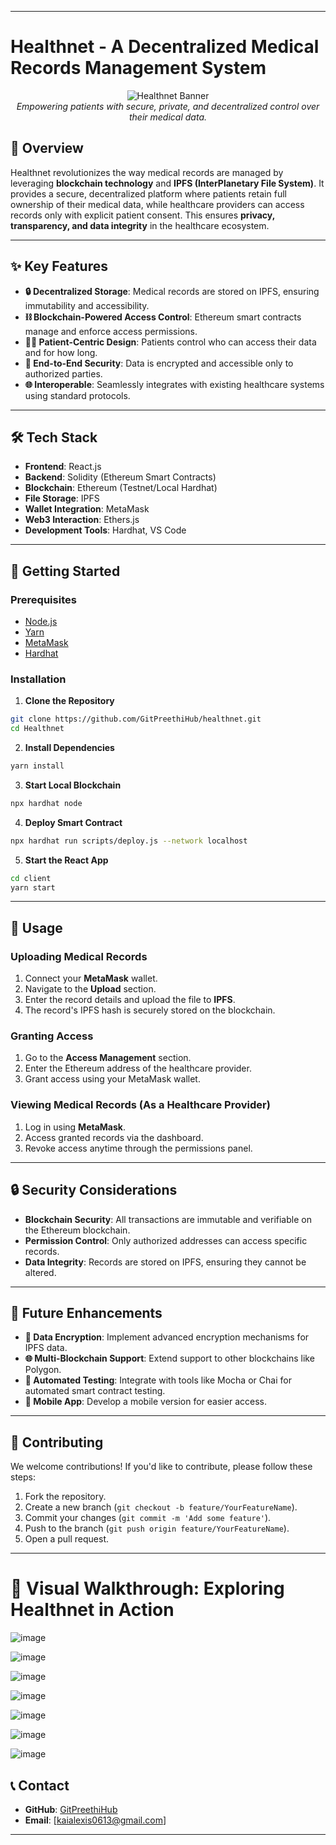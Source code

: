
---
# Healthnet - A Decentralized Medical Records Management System
<div align="center">
  <img src="https://github.com/user-attachments/assets/cf0ec1ee-5e4d-4318-a12a-034d5f38a80e" alt="Healthnet Banner" />
  <br />
  <em>Empowering patients with secure, private, and decentralized control over their medical data.</em>
</div>

## 🚀 Overview
Healthnet revolutionizes the way medical records are managed by leveraging **blockchain technology** and **IPFS (InterPlanetary File System)**. It provides a secure, decentralized platform where patients retain full ownership of their medical data, while healthcare providers can access records only with explicit patient consent. This ensures **privacy, transparency, and data integrity** in the healthcare ecosystem.

---

## ✨ Key Features
- **🔒 Decentralized Storage**: Medical records are stored on IPFS, ensuring immutability and accessibility.  
- **⛓ Blockchain-Powered Access Control**: Ethereum smart contracts manage and enforce access permissions.  
- **👩‍⚕️ Patient-Centric Design**: Patients control who can access their data and for how long.  
- **🔐 End-to-End Security**: Data is encrypted and accessible only to authorized parties.  
- **🌐 Interoperable**: Seamlessly integrates with existing healthcare systems using standard protocols.  

---

## 🛠 Tech Stack
- **Frontend**: React.js  
- **Backend**: Solidity (Ethereum Smart Contracts)  
- **Blockchain**: Ethereum (Testnet/Local Hardhat)  
- **File Storage**: IPFS  
- **Wallet Integration**: MetaMask  
- **Web3 Interaction**: Ethers.js  
- **Development Tools**: Hardhat, VS Code  

---

## 🚀 Getting Started

### Prerequisites
- [Node.js](https://nodejs.org/)  
- [Yarn](https://yarnpkg.com/)  
- [MetaMask](https://metamask.io/)  
- [Hardhat](https://hardhat.org/)  

### Installation

1. **Clone the Repository**  
```bash
git clone https://github.com/GitPreethiHub/healthnet.git
cd Healthnet
```

2. **Install Dependencies**  
```bash
yarn install
```

3. **Start Local Blockchain**  
```bash
npx hardhat node
```

4. **Deploy Smart Contract**  
```bash
npx hardhat run scripts/deploy.js --network localhost
```

5. **Start the React App**  
```bash
cd client
yarn start
```

---

## 🎯 Usage

### Uploading Medical Records
1. Connect your **MetaMask** wallet.  
2. Navigate to the **Upload** section.  
3. Enter the record details and upload the file to **IPFS**.  
4. The record's IPFS hash is securely stored on the blockchain.  

### Granting Access
1. Go to the **Access Management** section.  
2. Enter the Ethereum address of the healthcare provider.  
3. Grant access using your MetaMask wallet.  

### Viewing Medical Records (As a Healthcare Provider)
1. Log in using **MetaMask**.  
2. Access granted records via the dashboard.  
3. Revoke access anytime through the permissions panel.  

---

## 🔒 Security Considerations
- **Blockchain Security**: All transactions are immutable and verifiable on the Ethereum blockchain.  
- **Permission Control**: Only authorized addresses can access specific records.  
- **Data Integrity**: Records are stored on IPFS, ensuring they cannot be altered.  

---

## 🚀 Future Enhancements
- **🔐 Data Encryption**: Implement advanced encryption mechanisms for IPFS data.  
- **🌐 Multi-Blockchain Support**: Extend support to other blockchains like Polygon.  
- **🧪 Automated Testing**: Integrate with tools like Mocha or Chai for automated smart contract testing.  
- **📱 Mobile App**: Develop a mobile version for easier access.  

---

## 🤝 Contributing
We welcome contributions! If you'd like to contribute, please follow these steps:  
1. Fork the repository.  
2. Create a new branch (`git checkout -b feature/YourFeatureName`).  
3. Commit your changes (`git commit -m 'Add some feature'`).  
4. Push to the branch (`git push origin feature/YourFeatureName`).  
5. Open a pull request.  

---
# 📸 Visual Walkthrough: Exploring Healthnet in Action
![image](https://github.com/user-attachments/assets/d3301232-496b-4650-81ac-456d531b3d96)

![image](https://github.com/user-attachments/assets/89b678a8-47dd-4d0a-b5b0-03949d76b03c)

![image](https://github.com/user-attachments/assets/3dc6cf8f-747a-44f1-b956-72eeccad4c96)

![image](https://github.com/user-attachments/assets/fe9cf6e1-4642-4b01-bc35-fb701c8fb9d6)

![image](https://github.com/user-attachments/assets/51ede0f6-b68c-4208-8f6e-4c90f110caed)

![image](https://github.com/user-attachments/assets/916097da-f918-407d-95af-e41922255004)

![image](https://github.com/user-attachments/assets/f5f44d5d-8f33-4f75-b5d8-0b8e788b62b4)


## 📞 Contact
- **GitHub**: [GitPreethiHub](https://github.com/GitPreethiHub)  
- **Email**: [kaialexis0613@gmail.com]  

---


